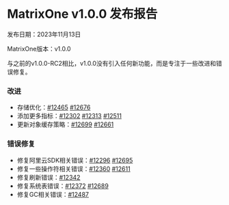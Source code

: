 # **MatrixOne v1.0.0 发布报告**

发布日期：2023年11月13日

MatrixOne版本：v1.0.0

与之前的v1.0.0-RC2相比，v1.0.0没有引入任何新功能，而是专注于一些改进和错误修复。

### 改进

- 存储优化：[#12465](https://github.com/matrixorigin/matrixone/pull/12465) [#12676](https://github.com/matrixorigin/matrixone/pull/12676)
- 添加更多指标：[#12302](https://github.com/matrixorigin/matrixone/pull/12302) [#12313](https://github.com/matrixorigin/matrixone/pull/12313) [#12511](https://github.com/matrixorigin/matrixone/pull/12511)
- 更新对象缓存策略：[#12699](https://github.com/matrixorigin/matrixone/pull/12699) [#12661](https://github.com/matrixorigin/matrixone/pull/12661)

### 错误修复

- 修复阿里云SDK相关错误：[#12296](https://github.com/matrixorigin/matrixone/pull/12296) [#12695](https://github.com/matrixorigin/matrixone/pull/12695)
- 修复一些操作符相关错误：[#12360](https://github.com/matrixorigin/matrixone/pull/12360) [#12611](https://github.com/matrixorigin/matrixone/pull/12611)
- 修复刷新错误：[#12342](https://github.com/matrixorigin/matrixone/pull/12342)
- 修复系统表错误：[#12372](https://github.com/matrixorigin/matrixone/pull/12372) [#12689](https://github.com/matrixorigin/matrixone/pull/12689)
- 修复GC相关错误：[#12487](https://github.com/matrixorigin/matrixone/pull/12487)